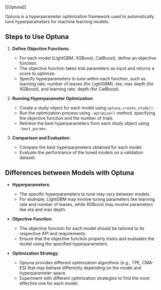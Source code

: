[[Optuna]]

Optuna is a hyperparameter optimization framework used to automatically tune hyperparameters for machine learning models. 

## Steps to Use Optuna
1. **Define Objective Functions**: 
   - For each model (LightGBM, XGBoost, CatBoost), define an objective function.
   - The objective function takes trial parameters as input and returns a score to optimize.
   - Specify hyperparameters to tune within each function, such as learning rate, number of leaves (for LightGBM), eta, max depth (for XGBoost), and learning rate, depth (for CatBoost).

2. **Running Hyperparameter Optimization**:
   - Create a study object for each model using `optuna.create_study()`.
   - Run the optimization process using `.optimize()` method, specifying the objective function and the number of trials.
   - Retrieve the best hyperparameters from each study object using `.best_params`.

3. **Comparison and Evaluation**:
   - Compare the best hyperparameters obtained for each model.
   - Evaluate the performance of the tuned models on a validation dataset.

## Differences between Models with Optuna

- **Hyperparameters**:
  - The specific hyperparameters to tune may vary between models.
  - For example, LightGBM may involve tuning parameters like learning rate and number of leaves, while XGBoost may involve parameters like eta and max depth.

- **Objective Function**:
  - The objective function for each model should be tailored to its respective API and requirements.
  - Ensure that the objective function properly trains and evaluates the model using the specified hyperparameters.

- **Optimization Strategy**:
  - Optuna provides different optimization algorithms (e.g., TPE, CMA-ES) that may behave differently depending on the model and hyperparameter space.
  - Experiment with different optimization strategies to find the most effective one for each model.